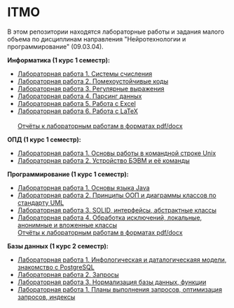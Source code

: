 # ITMO
В этом репозитории находятся лабораторные работы и задания малого объема по дисциплинам направления "Нейротехнологии и программирование" (09.03.04).  

<b>Информатика (1 курс 1 семестр):</b>  
- [Лабораторная работа 1. Системы счисления](./computer_science/reports/P3125_Информатика_ЛР1_Агнистова_Алина.pdf)
- [Лабораторная работа 2. Помехоустойчивые коды](./computer_science/reports/P3125_Информатика_ЛР1_Агнистова_Алина.pdf)
- [Лабораторная работа 3. Регулярные выражения](./computer_science/lab3)
- [Лабораторная работа 4. Парсинг данных](./computer_science/lab4)
- [Лабораторная работа 5. Работа с Excel](./computer_science/lab5.xlsm)
- [Лабораторная работа 6. Работа с LaTeX](./computer_science/lab6) <br>  
[Отчёты к лабораторным работам в форматах pdf/docx](./computer_science/reports)

<b>ОПД (1 курс 1 семестр):</b>  
- [Лабораторная работа 1. Основы работы в командной строке Unix](./OPD/P3125%20ЛР1%20ОПД%20Агнистова%20А.Ю.pdf)
- [Лабораторная работа 2. Устройство БЭВМ и её команды](./OPD/P3125%20ЛР2%20ОПД%20Агнистова%20А.Ю.pdf)


<b>Программирование (1 курс 1 семестр):</b>  
- [Лабораторная работа 1. Основы языка Java](./programming/reports/P3125%20Программирование%20ЛР1%20Агнистова%20А.Ю.pdf)
- [Лабораторная работа 2. Принципы ООП и диаграммы классов по стандарту UML](./programming/lab2)
- [Лабораторная работа 3. SOLID, интерфейсы, абстрактные классы](./programming/lab3v2)
- [Лабораторная работа 4. Обработка исключений, локальные, анонимные и вложенные классы](./programming/lab4) <br> 
[Отчёты к лабораторным работам в форматах pdf/docx](./programming/reports)

  
<b>Базы данных (1 курс 2 семестр):</b>  
- [Лабораторная работа 1. Инфологическая и даталогическаяя модели, знакомство с PostgreSQL](./DataBases/P3125%20Базы%20Данных%20ЛР1%20Агнистова%20А.Ю.pdf)
- [Лабораторная работа 2. Запросы](./DataBases/P3125%20Базы%20Данных%20ЛР2%20Агнистова%20А.Ю.pdf)
- [Лабораторная работа 3. Нормализация базы данных, функции](./DataBases/P3125%20Базы%20Данных%20ЛР3%20Агнистова%20А.Ю.pdf)
- [Лабораторная работа 1. Планы выполнения запросов, оптимизация запросов, индексы](./DataBases/P3125%20Базы%20Данных%20ЛР4%20Агнистова%20А.Ю.pdf)


  

